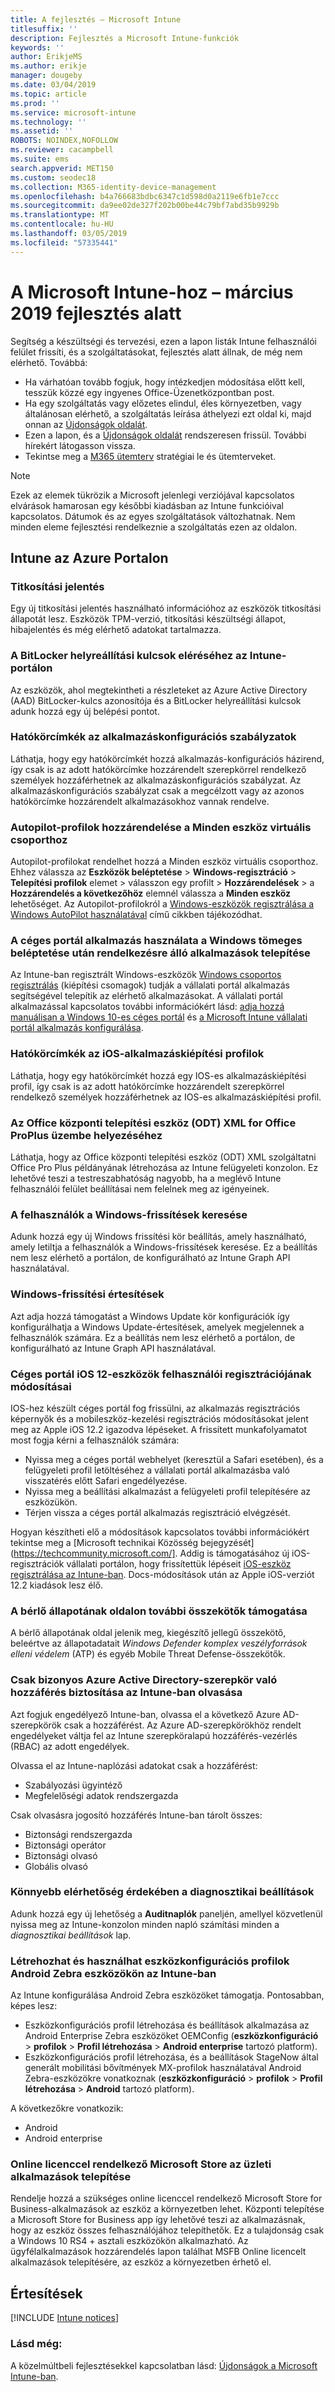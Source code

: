 ```yaml
---
title: A fejlesztés – Microsoft Intune
titlesuffix: ''
description: Fejlesztés a Microsoft Intune-funkciók
keywords: ''
author: ErikjeMS
ms.author: erikje
manager: dougeby
ms.date: 03/04/2019
ms.topic: article
ms.prod: ''
ms.service: microsoft-intune
ms.technology: ''
ms.assetid: ''
ROBOTS: NOINDEX,NOFOLLOW
ms.reviewer: cacampbell
ms.suite: ems
search.appverid: MET150
ms.custom: seodec18
ms.collection: M365-identity-device-management
ms.openlocfilehash: b4a766683bdbc6347c1d598d0a2119e6fb1e7ccc
ms.sourcegitcommit: da9ee02de327f202b00be44c79bf7abd35b9929b
ms.translationtype: MT
ms.contentlocale: hu-HU
ms.lasthandoff: 03/05/2019
ms.locfileid: "57335441"
---
```

# <a name="in-development-for-microsoft-intune---march-2019"></a>A Microsoft Intune-hoz – március 2019 fejlesztés alatt

Segítség a készültségi és tervezési, ezen a lapon listák Intune felhasználói felület frissíti, és a szolgáltatásokat, fejlesztés alatt állnak, de még nem elérhető. Továbbá:

- Ha várhatóan tovább fogjuk, hogy intézkedjen módosítása előtt kell, tesszük közzé egy ingyenes Office-Üzenetközpontban post.
- Ha egy szolgáltatás vagy előzetes elindul, éles környezetben, vagy általánosan elérhető, a szolgáltatás leírása áthelyezi ezt oldal ki, majd onnan az [Újdonságok oldalát](whats-new.md).
- Ezen a lapon, és a [Újdonságok oldalát](whats-new.md) rendszeresen frissül. További hírekért látogasson vissza.
- Tekintse meg a [M365 ütemterv](https://www.microsoft.com/microsoft-365/roadmap?rtc=2&filters=EMS) stratégiai le és ütemterveket.

> [!Note]
> Ezek az elemek tükrözik a Microsoft jelenlegi verziójával kapcsolatos elvárások hamarosan egy későbbi kiadásban az Intune funkcióival kapcsolatos. Dátumok és az egyes szolgáltatások változhatnak. Nem minden eleme fejlesztési rendelkeznie a szolgáltatás ezen az oldalon.


<!--
## What's coming to Intune in the Azure portal  
## What's coming to Intune apps
## Notices
-->
 
## <a name="intune-in-the-azure-portal"></a>Intune az Azure Portalon


<!-- 1903 start-->

### <a name="encryption-report-----2351538---"></a>Titkosítási jelentés  <!-- 2351538 -->
Egy új titkosítási jelentés használható információhoz az eszközök titkosítási állapotát lesz. Eszközök TPM-verzió, titkosítási készültségi állapot, hibajelentés és még elérhető adatokat tartalmazza.  

### <a name="access-bitlocker-recovery-keys-from-the-intune-portal-----2351547----"></a>A BitLocker helyreállítási kulcsok eléréséhez az Intune-portálon  <!-- 2351547  -->
Az eszközök, ahol megtekintheti a részleteket az Azure Active Directory (AAD) BitLocker-kulcs azonosítója és a BitLocker helyreállítási kulcsok adunk hozzá egy új belépési pontot.

### <a name="scope-tags-for-app-configuration-policies---2371891---"></a>Hatókörcímkék az alkalmazáskonfigurációs szabályzatok <!--2371891 -->
Láthatja, hogy egy hatókörcímkét hozzá alkalmazás-konfigurációs házirend, így csak is az adott hatókörcímke hozzárendelt szerepkörrel rendelkező személyek hozzáférhetnek az alkalmazáskonfigurációs szabályzat. Az alkalmazáskonfigurációs szabályzat csak a megcélzott vagy az azonos hatókörcímke hozzárendelt alkalmazásokhoz vannak rendelve.

### <a name="assign-autopilot-profiles-to-the-all-devices-virtual-group---2715522---"></a>Autopilot-profilok hozzárendelése a Minden eszköz virtuális csoporthoz <!--2715522 -->
Autopilot-profilokat rendelhet hozzá a Minden eszköz virtuális csoporthoz. Ehhez válassza az **Eszközök beléptetése** > **Windows-regisztráció** > **Telepítési profilok** elemet > válasszon egy profilt > **Hozzárendelések** > a **Hozzárendelés a következőhöz** elemnél válassza a **Minden eszköz** lehetőséget. Az Autopilot-profilokról a [Windows-eszközök regisztrálása a Windows AutoPilot használatával](enrollment-autopilot.md) című cikkben tájékozódhat.

### <a name="install-available-apps-using-the-company-portal-app-after-windows-bulk-enrollment----2751523----"></a>A céges portál alkalmazás használata a Windows tömeges beléptetése után rendelkezésre álló alkalmazások telepítése <!-- 2751523  -->
Az Intune-ban regisztrált Windows-eszközök [Windows csoportos regisztrálás](windows-bulk-enroll.md) (kiépítési csomagok) tudják a vállalati portál alkalmazás segítségével telepítik az elérhető alkalmazásokat. A vállalati portál alkalmazással kapcsolatos további információkért lásd: [adja hozzá manuálisan a Windows 10-es céges portál](store-apps-company-portal-app.md) és [a Microsoft Intune vállalati portál alkalmazás konfigurálása](company-portal-app.md).

### <a name="scope-tags-for-ios-app-provisioning-profiles---2934430---"></a>Hatókörcímkék az iOS-alkalmazáskiépítési profilok <!--2934430 -->
Láthatja, hogy egy hatókörcímkét hozzá egy IOS-es alkalmazáskiépítési profil, így csak is az adott hatókörcímke hozzárendelt szerepkörrel rendelkező személyek hozzáférhetnek az IOS-es alkalmazáskiépítési profil. 

### <a name="office-deployment-tool-odt-xml-for-office-proplus-deployment----3192477----"></a>Az Office központi telepítési eszköz (ODT) XML for Office ProPlus üzembe helyezéséhez <!-- 3192477  -->
Láthatja, hogy az Office központi telepítési eszköz (ODT) XML szolgáltatni Office Pro Plus példányának létrehozása az Intune felügyeleti konzolon. Ez lehetővé teszi a testreszabhatóság nagyobb, ha a meglévő Intune felhasználói felület beállításai nem felelnek meg az igényeinek. 

###  <a name="block-users-from-scanning-for-windows-updates-------3316758------"></a>A felhasználók a Windows-frissítések keresése    <!-- 3316758    -->
Adunk hozzá egy új Windows frissítési kör beállítás, amely használható, amely letiltja a felhasználók a Windows-frissítések keresése. Ez a beállítás nem lesz elérhető a portálon, de konfigurálható az Intune Graph API használatával.

### <a name="windows-update-notifications-----3316782---"></a>Windows-frissítési értesítések  <!-- 3316782 -->
Azt adja hozzá támogatást a Windows Update kör konfigurációk így konfigurálhatja a Windows Update-értesítések, amelyek megjelennek a felhasználók számára. Ez a beállítás nem lesz elérhető a portálon, de konfigurálható az Intune Graph API használatával.

### <a name="changes-to-company-portal-enrollment-for-ios-12-device-users---3448635---"></a>Céges portál iOS 12-eszközök felhasználói regisztrációjának módosításai <!--3448635 -->  
IOS-hez készült céges portál fog frissülni, az alkalmazás regisztrációs képernyők és a mobileszköz-kezelési regisztrációs módosításokat jelent meg az Apple iOS 12.2 igazodva lépéseket. A frissített munkafolyamatot most fogja kérni a felhasználók számára:

- Nyissa meg a céges portál webhelyet (keresztül a Safari esetében), és a felügyeleti profil letöltéséhez a vállalati portál alkalmazásba való visszatérés előtt Safari engedélyezése. 
- Nyissa meg a beállítási alkalmazást a felügyeleti profil telepítésére az eszközükön.
- Térjen vissza a céges portál alkalmazás regisztráció elvégzését.  

Hogyan készítheti elő a módosítások kapcsolatos további információkért tekintse meg a [Microsoft technikai Közösség bejegyzését] (https://techcommunity.microsoft.com/]. Addig is támogatásához új iOS-regisztrációk vállalati portálon, hogy frissítettük lépéseit [iOS-eszköz regisztrálása az Intune-ban](https://docs.microsoft.com/en-us/intune/ios-enroll). Docs-módosítások után az Apple iOS-verziót 12.2 kiadások lesz élő. 

### <a name="support-for-additional-connectors-on-the-tenant-status-page----3617202-------"></a>A bérlő állapotának oldalon további összekötők támogatása <!-- 3617202     -->
A bérlő állapotának oldal jelenik meg, kiegészítő jellegű összekötő, beleértve az állapotadatait *Windows Defender komplex veszélyforrások elleni védelem* (ATP) és egyéb Mobile Threat Defense-összekötők.

### <a name="granting-intune-read-only-access-to-some-azure-active-directory-roles----3637917---"></a>Csak bizonyos Azure Active Directory-szerepkör való hozzáférés biztosítása az Intune-ban olvasása <!-- 3637917 -->
Azt fogjuk engedélyező Intune-ban, olvassa el a következő Azure AD-szerepkörök csak a hozzáférést. Az Azure AD-szerepkörökhöz rendelt engedélyeket váltja fel az Intune szerepköralapú hozzáférés-vezérlés (RBAC) az adott engedélyek.

Olvassa el az Intune-naplózási adatokat csak a hozzáférést:

- Szabályozási ügyintéző
- Megfelelőségi adatok rendszergazda

Csak olvasásra jogosító hozzáférés Intune-ban tárolt összes:

- Biztonsági rendszergazda
- Biztonsági operátor
- Biztonsági olvasó
- Globális olvasó

### <a name="easier-access-to-diagnostic-settings------3804627-----"></a>Könnyebb elérhetőség érdekében a diagnosztikai beállítások   <!-- 3804627   -->
Adunk hozzá egy új lehetőség a **Auditnaplók** paneljén, amellyel közvetlenül nyissa meg az Intune-konzolon minden napló számítási minden a *diagnosztikai beállítások* lap.

### <a name="create-and-use-device-configuration-profiles-on-android-zebra-devices-in-intune----3895244----"></a>Létrehozhat és használhat eszközkonfigurációs profilok Android Zebra eszközökön az Intune-ban <!-- 3895244  -->
Az Intune konfigurálása Android Zebra eszközöket támogatja. Pontosabban, képes lesz: 

- Eszközkonfigurációs profil létrehozása és beállítások alkalmazása az Android Enterprise Zebra eszközöket OEMConfig (**eszközkonfiguráció** > **profilok**  >  **Profil létrehozása** > **Android enterprise** tartozó platform).
- Eszközkonfigurációs profil létrehozása, és a beállítások StageNow által generált mobilitási bővítmények MX-profilok használatával Android Zebra-eszközökre vonatkoznak (**eszközkonfiguráció** > **profilok**  >  **Profil létrehozása** > **Android** tartozó platform).

A következőkre vonatkozik:  
- Android
- Android enterprise

<!-- 1901 start -->

### <a name="deployment-of-online-licensed-microsoft-store-for-business-apps----1672660----"></a>Online licenccel rendelkező Microsoft Store az üzleti alkalmazások telepítése <!-- 1672660  -->
Rendelje hozzá a szükséges online licenccel rendelkező Microsoft Store for Business-alkalmazások az eszköz a környezetben lehet. Központi telepítése a Microsoft Store for Business app így lehetővé teszi az alkalmazásnak, hogy az eszköz összes felhasználójához telepíthetők. Ez a tulajdonság csak a Windows 10 RS4 + asztali eszközökön alkalmazható. Az ügyfélalkalmazások hozzárendelés lapon találhat MSFB Online licencelt alkalmazások telepítésére, az eszköz a környezetben érhető el.

## <a name="notices"></a>Értesítések

[!INCLUDE [Intune notices](./includes/intune-notices.md)]

### <a name="see-also"></a>Lásd még:
A közelmúltbeli fejlesztésekkel kapcsolatban lásd: [Újdonságok a Microsoft Intune-ban](whats-new.md).
